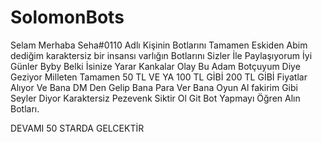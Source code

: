 # SolomonBots
Selam Merhaba Seha#0110  Adlı Kişinin Botlarını Tamamen Eskiden Abim  
dediğim karaktersiz bir insansı varlığın Botlarını Sizler İle Paylaşıyorum İyi Günler
Byby Belki İsinize Yarar Kankalar Olay Bu Adam Botçuyum Diye Geziyor Milleten Tamamen 50 TL VE YA 100 TL GİBİ 200 TL GİBİ Fiyatlar Alıyor Ve Bana DM Den Gelip Bana Para Ver Bana Oyun Al fakirim Gibi Seyler Diyor Karaktersiz Pezevenk Siktir Ol Git Bot Yapmayı Öğren Alın Botları.



DEVAMI 50 STARDA GELCEKTİR

